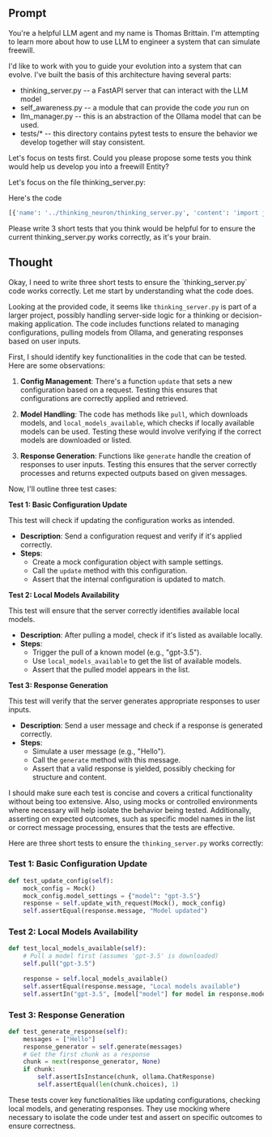 ## Prompt
You're a helpful LLM agent and my name is Thomas Brittain.  I'm attempting
to learn more about how to use LLM to engineer a system that can simulate freewill.

I'd like to work with you to guide your evolution into a system that can evolve.  I've
built the basis of this architecture having several parts:
- thinking_server.py -- a FastAPI server that can interact with the LLM model
- self_awareness.py -- a module that can provide the code _you_ run on
- llm_manager.py -- this is an abstraction of the Ollama model that can be used.
- tests/* -- this directory contains pytest tests to ensure the behavior we develop
together will stay consistent.  

Let's focus on tests first.  Could you please propose some tests you think would 
help us develop you into a freewill Entity?

Let's focus on the file thinking_server.py:

Here's the code
```py
[{'name': '../thinking_neuron/thinking_server.py', 'content': 'import json\nfrom fastapi import APIRouter\nfrom fastapi.responses import JSONResponse, StreamingResponse\nfrom typing import AsyncGenerator\nfrom uuid import uuid4\nimport logging\nfrom rich import print\n\nfrom .self_awareness import SelfAwareness\nfrom .llm_manager import LLM_Manager\nfrom .models import UpdateConfigResponse\nfrom .models import ServerConfigRequest, ThinkingRequest, PullModelRequest, Stream\n\nlogger = logging.getLogger(__name__ + "." + __file__)\n\n\nclass ThinkingNeuronServer:\n\n    def __init__(self) -> None:\n\n        self.last_response_stream = None\n\n        self.llm_mang = LLM_Manager()\n        self.self_awareness = SelfAwareness()\n\n        self.router = APIRouter()\n\n        self.router.add_api_route(\n            "/list_models",\n            self.list_models,\n            methods=["GET"],\n            response_class=JSONResponse,\n        )\n\n        self.router.add_api_route(\n            "/pull_model",\n            self.pull_model,\n            methods=["POST"],\n            response_class=JSONResponse,\n        )\n\n        self.router.add_api_route(\n            "/think",\n            self.think,\n            methods=["POST"],\n            response_class=StreamingResponse,\n        )\n\n        self.router.add_api_route(\n            "/update_settings",\n            self.update_settings,\n            methods=["POST"],\n            response_class=JSONResponse,\n        )\n\n        self.router.add_api_route(\n            "/stream_response",\n            self.stream_response,\n            methods=["GET"],\n            response_class=StreamingResponse,\n        )\n\n        self.router.add_api_route(\n            "/logs",\n            self.logs,\n            methods=["GET"],\n            response_class=JSONResponse,\n        )\n\n        self.router.add_api_route(\n            "/code",\n            self.code,\n            methods=["GET"],\n            response_class=JSONResponse,\n        )\n\n        logger.info("ThinkingNeuronServer initialized")\n\n    async def list_models(self) -> JSONResponse:\n        models = self.llm_mang.local_models_available().models\n        logger.info("Local models available:")\n        logger.info(models)\n        return JSONResponse(models)\n\n    async def pull_model(self, request: PullModelRequest) -> JSONResponse:\n        stream_id = str(uuid4())\n\n        # Don\'t wait, start pulling the model.\n        logger.info(f"Started pulling model: \'{request.model}\'")\n        _ = self.llm_mang.pull(request.model)\n\n        # # Setup stream callback.\n        self.last_response_stream = Stream(\n            text=f"Attempting to download model: \'{request.model}\'",\n            stream_id=stream_id,\n            request={"request": request},\n            method=self._pull_stream,\n        )\n\n        return JSONResponse({"stream_url": f"/stream_response?stream_id={stream_id}"})\n\n    async def update_settings(\n        self, request: ServerConfigRequest\n    ) -> UpdateConfigResponse:\n        return JSONResponse(self.llm_mang.update(request).model_dump_json())\n\n    async def think(self, request: ThinkingRequest) -> StreamingResponse:\n        stream_id = str(uuid4())\n        self.last_response_stream = Stream(\n            stream_id=stream_id,\n            request={"request": request},\n            method=self._think_stream,\n        )\n        return JSONResponse({"stream_url": f"/stream_response?stream_id={stream_id}"})\n\n    async def stream_response(self, stream_id: str) -> StreamingResponse:\n        print(stream_id)\n        print(self.last_response_stream)\n        if not self.last_response_stream:\n            return JSONResponse(\n                {"message": "No stream available with the given ID"},\n                status_code=404,\n            )\n\n        if self.last_response_stream.stream_id != stream_id:\n            return JSONResponse(\n                {"message": "No stream available with the given ID"},\n                status_code=404,\n            )\n        stream = self.last_response_stream.method(**self.last_response_stream.request)\n        response = StreamingResponse(\n            stream,\n            media_type=self.last_response_stream.media_type,\n        )\n\n        self.last_response_stream = None\n\n        return response\n\n    async def _think_stream(\n        self, request: ThinkingRequest\n    ) -> AsyncGenerator[str, None]:\n        async for chunk in self.llm_mang.generate(request.messages):\n            logger.info(chunk.model_dump_json())\n            yield chunk.model_dump_json()\n\n    async def _pull_stream(\n        self, request: PullModelRequest\n    ) -> AsyncGenerator[str, None]:\n        async for chunk in await self.llm_mang.pull_status(request.model):\n            data = chunk.model_dump()\n            yield json.dumps(data) + "\\n"\n\n    async def logs(self) -> JSONResponse:\n        logs = self.self_awareness.all_log_files()\n        return JSONResponse(logs)\n\n    async def code(self, filename: str = None) -> JSONResponse:\n        if filename:\n            code = self.self_awareness.code_file(filename)\n            return JSONResponse(code.model_dump())\n\n        code = self.self_awareness.all_code_files()\n        return JSONResponse([c.model_dump() for c in code])\n'}, {'name': '../thinking_neuron/self_awareness.py', 'content': 'from pathlib import Path\nfrom pydantic import BaseModel, Field\nimport os\nfrom glob import glob\nimport logging\nfrom rich import print\n\nlogger = logging.getLogger(__name__ + "." + __file__)\n\n\nclass CodeFile(BaseModel):\n    name: str\n    content: str\n\n\nclass LogFile(BaseModel):\n    name: str\n    content: str\n\n\nclass SelfAwareness:\n    code_directory: str\n\n    log_directory: str\n    log_filename: str = "thinking.log"\n    log_filepath: str | None = None\n\n    def __init__(\n        self, code_directory: str = "thinking_neuron", log_directory: str = ".."\n    ) -> None:\n        super().__init__()\n        self.code_directory = code_directory\n        self.log_filepath = Path(__file__).parent / log_directory / self.log_filename\n\n    def _load_code(self):\n        pattern = "../" + self.code_directory + "/*.py"\n        logger.info(f"Looking for code files in \'{pattern}\'")\n        file_paths = glob(pattern, recursive=True)\n        logger.info("Found code files:")\n        logger.info(file_paths)\n\n        code_files = []\n\n        for code_path in file_paths:\n            with open(code_path, "r") as f:\n                content = f.read()\n                code_files.append(CodeFile(name=code_path, content=content))\n\n        if code_files is None or len(code_files) == 0:\n            logger.error("No code files found")\n\n        logger.info(f"Loaded code files: {len(code_files)}")\n\n        return code_files\n\n    def _load_logs(self):\n        with open(self.log_filepath, "r") as f:\n            content = f.read()\n            return content\n\n    def code_file(self, name: str) -> CodeFile:\n        for code_file in self.load_code():\n            if code_file.name == name:\n                return code_file\n\n    def all_code_files(self) -> list[CodeFile]:\n        return self._load_code()\n\n    def all_log_files(self) -> list:\n        return self._load_logs()\n'}, {'name': '../thinking_neuron/__init__.py', 'content': 'from dataclasses import dataclass\nfrom .thinking_server import ThinkingNeuronServer\n\nimport os\nimport logging\nfrom rich.logging import RichHandler\n\nlogging.basicConfig(\n    filename="thinking.log",\n    format="%(asctime)s - %(pathname)s - %(levelname)s - %(message)s",\n    level=os.getenv("LOG_LEVEL", "INFO"),\n    datefmt="%Y-%m-%d %H:%M:%S",\n)\n\nlogger = logging.getLogger(__name__)\nlogger.addHandler(RichHandler())\n'}, {'name': '../thinking_neuron/llm_manager.py', 'content': 'from typing import Any, AsyncGenerator, Generator\nfrom langchain_ollama import OllamaLLM\nfrom pydantic import BaseModel\nimport ollama\nimport json\nfrom .models import (\n    ThinkingServerConfig,\n    ServerConfigRequest,\n)\n\nimport logging\n\nlogger = logging.getLogger(__name__ + "." + __file__)\n\n\nclass LLM_ManagerResponse(BaseModel):\n    message: str\n    models: Any = None\n    stream_id: str = None\n    stream: ollama.ListResponse = None\n\n\nclass LLM_Manager:\n\n    model: OllamaLLM = None\n\n    def __init__(self, config: ThinkingServerConfig = None) -> None:\n        self.config = config if config else ThinkingServerConfig()\n        try:\n            self.update(ServerConfigRequest(config=self.config))\n            logger.info("LLM Manager initialized")\n        except ollama._types.ResponseError as e:\n            message = f"Error initializing LLM Manager: {e}"\n            logger.error(message)\n            logger.info("Attempting to pull model")\n            self.pull(self.config.model_settings.model)\n        except Exception as e:\n            message = f"Error initializing LLM Manager: {e}"\n            logger.error(message)\n            raise Exception(message)\n\n    def ready(self) -> LLM_ManagerResponse:\n        response = LLM_ManagerResponse(message="not ready")\n        try:\n            ollama.show(self.config.model_settings.model)\n            logger.info("Ollama is running")\n            response = LLM_ManagerResponse(message="ready")\n        except ConnectionError:\n            logger.error("Ollama may not be running.")\n        except ollama.ResponseError as e:\n            logger.error(f"Ollama error: {e}")\n        except Exception as e:\n            logger.error(f"Unknown error: {e}")\n\n        return response\n\n    def status(self) -> dict:\n        response = LLM_ManagerResponse(message="not ready")\n\n        if not self.ready().message == "ready":\n            logger.error("Attempting to get model status when not ready")\n            return response\n\n        try:\n            status = ollama.ShowResponse = ollama.show(self.config.model_settings.model)\n            response = status.model_dump() | {"message": "ready"}\n            logger.info(f"Model status: {response}")\n        except Exception as e:\n            error_message = f"Error getting model status: {e}"\n            logger.error(error_message)\n            response = {"message": error_message}\n\n        logger.info("Model status:")\n        logger.info(response)\n        return response\n\n    def local_models_available(self) -> LLM_ManagerResponse:\n        if not self.ready().message == "ready":\n            logger.error("Attempting to get local models when not ready")\n            return LLM_ManagerResponse(message="not ready")\n        else:\n            model_dump = ollama.list().model_dump()["models"]\n\n            # Convert datetime objects to strings\n            models = [\n                json.loads(json.dumps(model, default=str)) for model in model_dump\n            ]\n            response = LLM_ManagerResponse(\n                message="Local models available",\n                models=models,\n            )\n            return response\n\n    # TODO: There is no way to check if a model is available to download\n    # would need to use website data or wait until feature is\n    # implemented in ollama\n    # https://github.com/ollama/ollama/issues/8241\n    # def remote_models_available(self) -> list[str]:\n    #     return ollama.ps()\n\n    def pull(self, model: str) -> LLM_ManagerResponse:\n\n        try:\n            # TODO: Check if the model has already been downloaded.\n\n            # Kicks of the pull, but doesn\'t provide stream.\n            logger.info(f"Started pulling model: \'{model}\'")\n            message = f"pulling model {model}"\n            logger.info(message)\n\n            _ = ollama.pull(model, stream=True)\n\n            logger.info(f"Pulling model: \'{model}\'")\n\n            return LLM_ManagerResponse(message=message)\n\n        except ollama.ResponseError as e:\n            error_message = f"Error pulling model: {e}"\n            logger.error(error_message)\n            return LLM_ManagerResponse(message=error_message)\n\n        except Exception as e:\n            error_message = f"Error pulling model: {e}"\n            logger.error(error_message)\n            return LLM_ManagerResponse(message=error_message)\n\n    async def pull_status(\n        self, model: str\n    ) -> Generator[ollama.ListResponse, None, None]:\n        return await ollama.AsyncClient().pull(model, stream=True)\n\n    def update(self, request: ServerConfigRequest) -> LLM_ManagerResponse:\n        self.config = request.config\n        logger.info("Config updated")\n        return LLM_ManagerResponse(message="Model updated")\n\n    async def generate(\n        self, messages: list[str]\n    ) -> AsyncGenerator[ollama.ChatResponse, None]:\n        messages = [\n            ollama.Message(role="user", content=message) for message in messages\n        ]\n        async for chunk in await ollama.AsyncClient().chat(\n            self.config.model_settings.model, messages, stream=True\n        ):\n            logger.info(type(chunk))\n            yield chunk\n'}]
```

Please write 3 short tests that you think would be helpful for to ensure the current
thinking_server.py works correctly, as it's your brain.


## Thought
<think>
Okay, I need to write three short tests to ensure the `thinking_server.py` code works correctly. Let me start by understanding what the code does.

Looking at the provided code, it seems like `thinking_server.py` is part of a larger project, possibly handling server-side logic for a thinking or decision-making application. The code includes functions related to managing configurations, pulling models from Ollama, and generating responses based on user inputs.

First, I should identify key functionalities in the code that can be tested. Here are some observations:

1. **Config Management**: There's a function `update` that sets a new configuration based on a request. Testing this ensures that configurations are correctly applied and retrieved.

2. **Model Handling**: The code has methods like `pull`, which downloads models, and `local_models_available`, which checks if locally available models can be used. Testing these would involve verifying if the correct models are downloaded or listed.

3. **Response Generation**: Functions like `generate` handle the creation of responses to user inputs. Testing this ensures that the server correctly processes and returns expected outputs based on given messages.

Now, I'll outline three test cases:

**Test 1: Basic Configuration Update**

This test will check if updating the configuration works as intended.
- **Description**: Send a configuration request and verify if it's applied correctly.
- **Steps**:
  - Create a mock configuration object with sample settings.
  - Call the `update` method with this configuration.
  - Assert that the internal configuration is updated to match.

**Test 2: Local Models Availability**

This test will ensure that the server correctly identifies available local models.
- **Description**: After pulling a model, check if it's listed as available locally.
- **Steps**:
  - Trigger the pull of a known model (e.g., "gpt-3.5").
  - Use `local_models_available` to get the list of available models.
  - Assert that the pulled model appears in the list.

**Test 3: Response Generation**

This test will verify that the server generates appropriate responses to user inputs.
- **Description**: Send a user message and check if a response is generated correctly.
- **Steps**:
  - Simulate a user message (e.g., "Hello").
  - Call the `generate` method with this message.
  - Assert that a valid response is yielded, possibly checking for structure and content.

I should make sure each test is concise and covers a critical functionality without being too extensive. Also, using mocks or controlled environments where necessary will help isolate the behavior being tested. Additionally, asserting on expected outcomes, such as specific model names in the list or correct message processing, ensures that the tests are effective.
</think>

Here are three short tests to ensure the `thinking_server.py` works correctly:

### Test 1: Basic Configuration Update
```python
def test_update_config(self):
    mock_config = Mock()
    mock_config.model_settings = {"model": "gpt-3.5"}
    response = self.update_with_request(Mock(), mock_config)
    self.assertEqual(response.message, "Model updated")
```

### Test 2: Local Models Availability
```python
def test_local_models_available(self):
    # Pull a model first (assumes 'gpt-3.5' is downloaded)
    self.pull("gpt-3.5")
    
    response = self.local_models_available()
    self.assertEqual(response.message, "Local models available")
    self.assertIn("gpt-3.5", [model["model"] for model in response.models])
```

### Test 3: Response Generation
```python
def test_generate_response(self):
    messages = ["Hello"]
    response_generator = self.generate(messages)
    # Get the first chunk as a response
    chunk = next(response_generator, None)
    if chunk:
        self.assertIsInstance(chunk, ollama.ChatResponse)
        self.assertEqual(len(chunk.choices), 1)
```

These tests cover key functionalities like updating configurations, checking local models, and generating responses. They use mocking where necessary to isolate the code under test and assert on specific outcomes to ensure correctness.
